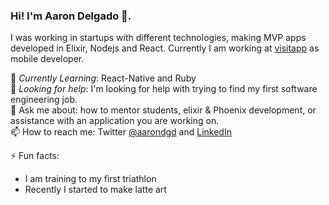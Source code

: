 ### Hi! I'm Aaron Delgado 💬. 

I was working in startups with different technologies, making MVP apps developed in Elixir, Nodejs and React. Currently I am working at [visitapp](https://visitapp.mx/) as mobile developer.<br>
 
🌱 *Currently Learning*: React-Native and Ruby<br>
🤔 *Looking for help*: I'm looking for help with trying to find my first software engineering job.<br>
💬 Ask me about: how to mentor students, elixir & Phoenix development, or assistance with an application you are working on. <br>
📫 How to reach me: Twitter [@aarondgd](https://www.twitter.com/aarondgd) and [LinkedIn](https://www.linkedin.com/in/aaron-delgado) <br>
 
⚡ Fun facts:<br>
- I am training to my first triathlon <br>
- Recently I started to make latte art
 
